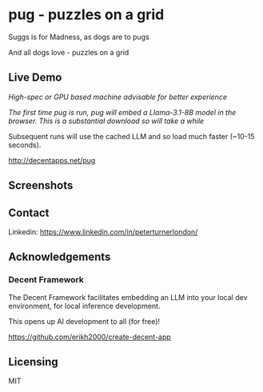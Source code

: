 # pug - puzzles on a grid

Suggs is for Madness, as dogs are to pugs

And all dogs love - puzzles on a grid


## Live Demo

*High-spec or GPU based machine advisable for better experience*

*The first time pug is run, pug will embed a Llama-3.1-8B model in the browser. This is a substantial download so will take a while*

Subsequent runs will use the cached LLM and so load much faster (~10-15 seconds).

http://decentapps.net/pug

## Screenshots

## Contact

Linkedin: https://www.linkedin.com/in/peterturnerlondon/

## Acknowledgements

### Decent Framework
The Decent Framework facilitates embedding an LLM into your local dev environment, for local inference development.

This opens up AI development to all (for free)!

https://github.com/erikh2000/create-decent-app

## Licensing

MIT
